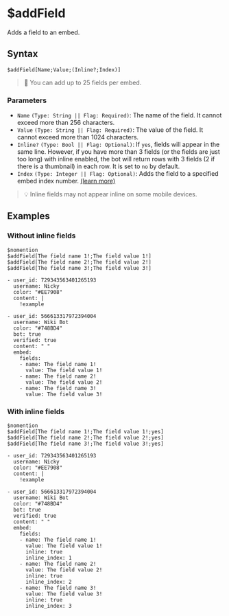 # $addField
Adds a field to an embed.

## Syntax
```
$addField[Name;Value;(Inline?;Index)]
```

> 📌 You can add up to 25 fields per embed.

### Parameters
- `Name` `(Type: String || Flag: Required)`: The name of the field. It cannot exceed more than 256 characters.
- `Value` `(Type: String || Flag: Required)`: The value of the field. It cannot exceed more than 1024 characters.
- `Inline?` `(Type: Bool || Flag: Optional)`: If `yes`, fields will appear in the same line. However, if you have more than 3 fields (or the fields are just too long) with inline enabled, the bot will return rows with 3 fields (2 if there is a thumbnail) in each row. It is set to `no` by default.
- `Index` `(Type: Integer || Flag: Optional)`: Adds the field to a specified embed index number. [(learn more)](../resources/embedIndexes.md)

> 💡 Inline fields may not appear inline on some mobile devices.

## Examples

### Without inline fields
```
$nomention
$addField[The field name 1!;The field value 1!]
$addField[The field name 2!;The field value 2!]
$addField[The field name 3!;The field value 3!]
```
``` discord yaml
- user_id: 729343563401265193
  username: Nicky
  color: "#EE7908"
  content: |
    !example

- user_id: 566613317972394004
  username: Wiki Bot
  color: "#748BD4"
  bot: true
  verified: true
  content: " "
  embed:
    fields:
    - name: The field name 1!
      value: The field value 1!
    - name: The field name 2!
      value: The field value 2!
    - name: The field name 3!
      value: The field value 3!
```


### With inline fields
```
$nomention
$addField[The field name 1!;The field value 1!;yes]
$addField[The field name 2!;The field value 2!;yes]
$addField[The field name 3!;The field value 3!;yes]
```
``` discord yaml
- user_id: 729343563401265193
  username: Nicky
  color: "#EE7908"
  content: |
    !example

- user_id: 566613317972394004
  username: Wiki Bot
  color: "#748BD4"
  bot: true
  verified: true
  content: " "
  embed:
    fields:
    - name: The field name 1!
      value: The field value 1!
      inline: true
      inline_index: 1
    - name: The field name 2!
      value: The field value 2!
      inline: true
      inline_index: 2
    - name: The field name 3!
      value: The field value 3!
      inline: true
      inline_index: 3
```
